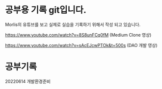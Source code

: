 # 공부용 기록 git입니다.

Morlis의 유튜브를 보고 실제로 실습을 기록하기 위해서 작성 되고 있습니다.


https://www.youtube.com/watch?v=8S8unFCq0fM (Medium Clone 영상)

https://www.youtube.com/watch?v=sAcEJcwPTOk&t=500s (DAO 개발 영상)

# 공부기록

20220614 개발환경준비
